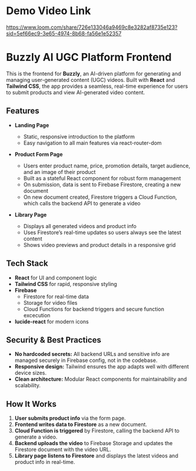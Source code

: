 # Demo Video Link
https://www.loom.com/share/726e133046a9469c8e3282af8735e123?sid=5ef66ec9-3e65-4974-8b68-fa56e1e52357

# Buzzly AI UGC Platform Frontend

This is the frontend for **Buzzly**, an AI-driven platform for generating and managing user-generated content (UGC) videos. Built with **React** and **Tailwind CSS**, the app provides a seamless, real-time experience for users to submit products and view AI-generated video content.

##  Features

- **Landing Page**
  - Static, responsive introduction to the platform
  - Easy navigation to all main features via react-router-dom

- **Product Form Page**
  - Users enter product name, price, promotion details, target audience, and an image of their product
  - Built as a stateful React component for robust form management
  - On submission, data is sent to Firebase Firestore, creating a new document
  - On new document created, Firestore triggers a Cloud Function, which calls the backend API to generate a video

- **Library Page**
  - Displays all generated videos and product info
  - Uses Firestore’s real-time updates so users always see the latest content
  - Shows video previews and product details in a responsive grid

##  Tech Stack

- **React** for UI and component logic
- **Tailwind CSS** for rapid, responsive styling
- **Firebase**
  - Firestore for real-time data
  - Storage for video files
  - Cloud Functions for backend triggers and secure function excecution
- **lucide-react** for modern icons

##  Security & Best Practices

- **No hardcoded secrets:** All backend URLs and sensitive info are managed securely in Firebase config, not in the codebase.
- **Responsive design:** Tailwind ensures the app adapts well with different device sizes.
- **Clean architecture:** Modular React components for maintainability and scalability.

##  How It Works

1. **User submits product info** via the form page.
2. **Frontend writes data to Firestore** as a new document.
3. **Cloud Function is triggered** by Firestore, calling the backend API to generate a video.
4. **Backend uploads the video** to Firebase Storage and updates the Firestore document with the video URL.
5. **Library page listens to Firestore** and displays the latest videos and product info in real-time.

